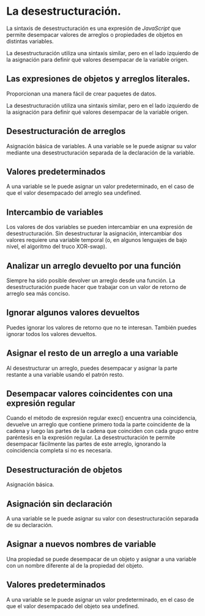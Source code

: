 # La desestructuración.

La sintaxis de desestructuración es una expresión de _JavaScript_ que permite desempacar valores de arreglos o propiedades de objetos en distintas variables.

La desestructuración utiliza una sintaxis similar, pero en el lado izquierdo de la asignación para definir qué valores desempacar de la variable origen.

## Las expresiones de objetos y arreglos literales.

Proporcionan una manera fácil de crear paquetes de datos.

La desestructuración utiliza una sintaxis similar, pero en el lado izquierdo de la asignación para definir qué valores desempacar de la variable origen.

## Desestructuración de arreglos

Asignación básica de variables. A una variable se le puede asignar su valor mediante una desestructuración separada de la declaración de la variable.

## Valores predeterminados

A una variable se le puede asignar un valor predeterminado, en el caso de que el valor desempacado del arreglo sea undefined.

## Intercambio de variables

Los valores de dos variables se pueden intercambiar en una expresión de desestructuración. Sin desestructurar la asignación, intercambiar dos valores requiere una variable temporal (o, en algunos lenguajes de bajo nivel, el algoritmo del truco XOR-swap).

## Analizar un arreglo devuelto por una función

Siempre ha sido posible devolver un arreglo desde una función. La desestructuración puede hacer que trabajar con un valor de retorno de arreglo sea más conciso.

## Ignorar algunos valores devueltos

Puedes ignorar los valores de retorno que no te interesan. También puedes ignorar todos los valores devueltos.

## Asignar el resto de un arreglo a una variable

Al desestructurar un arreglo, puedes desempacar y asignar la parte restante a una variable usando el patrón resto.

## Desempacar valores coincidentes con una expresión regular

Cuando el método de expresión regular exec() encuentra una coincidencia, devuelve un arreglo que contiene primero toda la parte coincidente de la cadena y luego las partes de la cadena que coinciden con cada grupo entre paréntesis en la expresión regular. La desestructuración te permite desempacar fácilmente las partes de este arreglo, ignorando la coincidencia completa si no es necesaria.

## Desestructuración de objetos

Asignación básica.

## Asignación sin declaración

A una variable se le puede asignar su valor con desestructuración separada de su declaración.

## Asignar a nuevos nombres de variable

Una propiedad se puede desempacar de un objeto y asignar a una variable con un nombre diferente al de la propiedad del objeto.

## Valores predeterminados

A una variable se le puede asignar un valor predeterminado, en el caso de que el valor desempacado del objeto sea undefined.
